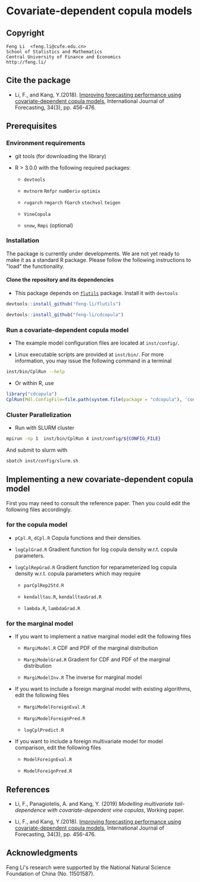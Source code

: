 # Covariate-dependent copula models

## Copyright

    Feng Li  <feng.li@cufe.edu.cn>
    School of Statistics and Mathematics
    Central University of Finance and Economics
    http://feng.li/

## Cite the package

* Li, F., and Kang, Y.(2018). [Improving forecasting performance using covariate-dependent
  copula models](http://dx.doi.org/10.1016/j.ijforecast.2018.01.007), International
  Journal of Forecasting, 34(3), pp. 456-476.

## Prerequisites

### Environment requirements

* git tools (for downloading the library)

* R > 3.0.0 with the following required packages:

    * `devtools`

    * `mvtnorm` `Rmfpr` `numDeriv` `optimix`

    * `rugarch` `rmgarch`  `fGarch` `stochvol` `teigen`

    * `VineCopula`

    * `snow`, `Rmpi` (optional)

### Installation

The package is currently under developments. We are not yet ready to make it as a standard
R package. Please follow the following instructions to "load" the functionality.

#### Clone the repository and its dependencies

- This package depends on [`flutils`](https://github.com/feng-li/flutils) package. Install it with `devtools`

``` r
devtools::install_github("feng-li/flutils")
```

``` r
devtools::install_github("feng-li/cdcopula")
```


### Run a covariate-dependent copula model

* The example model configuration files are located at `inst/config/`.

* Linux executable scripts are provided at `inst/bin/`.  For more information, you may
  issue the following command in a terminal

``` sh
inst/bin/CplRun --help
```

* Or within R, use

``` R
library("cdcopula")
CplRun(Mdl.ConfigFile=file.path(system.file(package = "cdcopula"), 'config/config.BB7.GARCH.SP100-SP600.R'))
```

### Cluster Parallelization

* Run with SLURM cluster

``` sh
mpirun -np 1  inst/bin/CplRun 4 inst/config/${CONFIG_FILE}
```

And submit to slurm with

``` sh
sbatch inst/config/slurm.sh
```

## Implementing a new covariate-dependent copula model

First you may need to consult the reference paper. Then you could edit the following files
accordingly.

### for the copula model

* `pCpl.R`, `dCpl.R` Copula functions and their densities.

* `logCplGrad.R` Gradient function for log copula density w.r.t. copula parameters.

* `logCplRepGrad.R` Gradient function for reparameterized log copula density w.r.t. copula
parameters which may require

    * `parCplRep2Std.R`

    * `kendalltau.R`, `kendalltauGrad.R`

    * `lambda.R`, `lambdaGrad.R`

### for the marginal model

* If you want to implement a native marginal model edit the following files

    * `MargiModel.R` CDF and PDF of the marginal distribution

    * `MargiModelGrad.R` Gradient for CDF and PDF of the marginal distribution

    * `MargiModelInv.R` The inverse for marginal model

* If you want to include a foreign marginal model with existing algorithms, edit the
following files

    * `MargiModelForeignEval.R`

    * `MargiModelForeignPred.R`

    * `logCplPredict.R`

* If you want to include a foreign multivariate model for model comparison, edit the
  following files

    * `ModelForeignEval.R`

    * `ModelForeignPred.R`

## References

* Li, F., Panagiotelis, A. and Kang, Y. (2019) _Modelling multivariate tail-dependence
  with covariate-dependent vine copulas_, Working paper.

* Li, F., and Kang, Y.(2018). [Improving forecasting performance using covariate-dependent
  copula models](http://dx.doi.org/10.1016/j.ijforecast.2018.01.007), International
  Journal of Forecasting, 34(3), pp. 456-476.


## Acknowledgments

Feng Li's research were supported by the National Natural Science Foundation of China
(No. 11501587).
